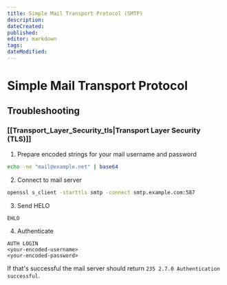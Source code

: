 ```yaml
---
title: Simple Mail Transport Protocol (SMTP)
description: 
dateCreated: 
published: 
editor: markdown
tags: 
dateModified: 
---
```

# Simple Mail Transport Protocol




## Troubleshooting

### [[Transport_Layer_Security_tls|Transport Layer Security (TLS)]]

1. Prepare encoded strings for your mail username and password

```bash
echo -ne "mail@example.net" | base64
```

2. Connect to mail server

```bash
openssl s_client -starttls smtp -connect smtp.example.com:587
```

3. Send HELO

```smtp
EHLO
```

4. Authenticate

```smtp
AUTH LOGIN
<your-encoded-username>
<your-encoded-password>
```

If that's successful the mail server should return `235 2.7.0 Authentication successful`.
